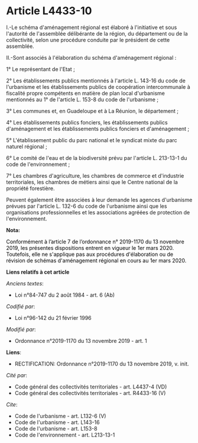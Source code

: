# Article L4433-10

I.-Le schéma d'aménagement régional est élaboré à l'initiative et sous l'autorité de l'assemblée délibérante de la région, du
département ou de la collectivité, selon une procédure conduite par le président de cette assemblée. 

II.-Sont associés à l'élaboration du schéma d'aménagement régional : 

1° Le représentant de l'Etat ; 

2° Les établissements publics mentionnés à l'article L. 143-16 du code de l'urbanisme et les établissements publics de
coopération intercommunale à fiscalité propre compétents en matière de plan local d'urbanisme mentionnés au 1° de l'article
L. 153-8 du code de l'urbanisme ; 

3° Les communes et, en Guadeloupe et à La Réunion, le département ; 

4° Les établissements publics fonciers, les établissements publics d'aménagement et les établissements publics fonciers et
d'aménagement ; 

5° L'établissement public du parc national et le syndicat mixte du parc naturel régional ; 

6° Le comité de l'eau et de la biodiversité prévu par l'article L. 213-13-1 du code de l'environnement ; 

7° Les chambres d'agriculture, les chambres de commerce et d'industrie territoriales, les chambres de métiers ainsi que le
Centre national de la propriété forestière. 

Peuvent également être associées à leur demande les agences d'urbanisme prévues par l'article L. 132-6 du code de l'urbanisme
ainsi que les organisations professionnelles et les associations agréées de protection de l'environnement.

**Nota:**

<font color="black">Conformément à l’article 7 de l’ordonnance n° 2019-1170 du 13 novembre 2019, les présentes dispositions
entrent en vigueur le 1er mars 2020. Toutefois, elle ne s'applique pas aux procédures d'élaboration ou de révision de schémas
d'aménagement régional en cours au 1er mars 2020.</font>

**Liens relatifs à cet article**

_Anciens textes_:

  - Loi n°84-747 du 2 août 1984 - art. 6 (Ab)

_Codifié par_:

  - Loi n°96-142 du 21 février 1996

_Modifié par_:

  - Ordonnance n°2019-1170 du 13 novembre 2019 - art. 1

**Liens**:

  - RECTIFICATION: Ordonnance n°2019-1170 du 13 novembre 2019, v. init.

_Cité par_:

  - Code général des collectivités territoriales - art. L4437-4 (VD)
  - Code général des collectivités territoriales - art. R4433-16 (V)

_Cite_:

  - Code de l'urbanisme - art. L132-6 (V)
  - Code de l'urbanisme - art. L143-16
  - Code de l'urbanisme - art. L153-8
  - Code de l'environnement - art. L213-13-1
